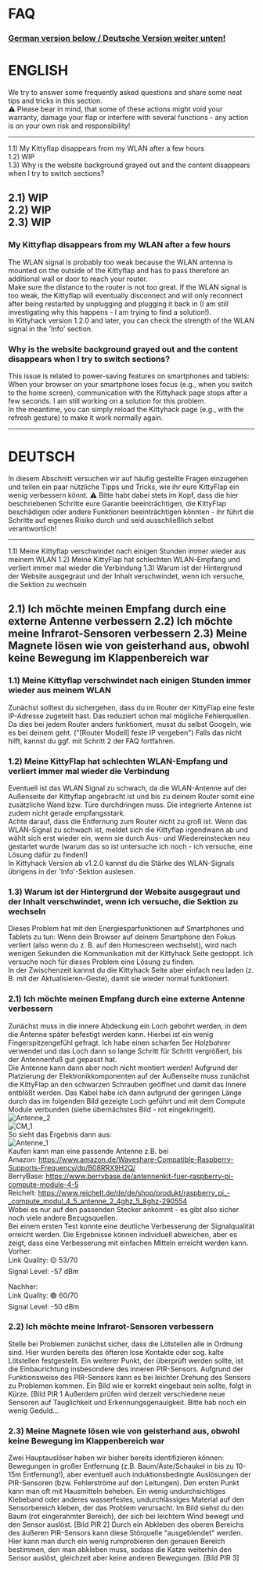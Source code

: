 # FAQ  
  
### [German version below / Deutsche Version weiter unten!](#deutsch)  
  
# ENGLISH  

We try to answer some frequently asked questions and share some neat tips and tricks in this section.  
⚠️ Please bear in mind, that some of these actions might void your warranty, damage your flap or interfere with several functions - any action is on your own risk and responsibility!  
  
---
1.1) My Kittyflap disappears from my WLAN after a few hours  
1.2) WIP  
1.3) Why is the website background grayed out and the content disappears when I try to switch sections?  
  
2.1) WIP  
2.2) WIP  
2.3) WIP  
---

### My Kittyflap disappears from my WLAN after a few hours
The WLAN signal is probably too weak because the WLAN antenna is mounted on the outside of the Kittyflap and has to pass therefore an additional wall or door to reach your router.  
Make sure the distance to the router is not too great. If the WLAN signal is too weak, the Kittyflap will eventually disconnect and will only reconnect after being restarted by 
unplugging and plugging it back in (I am still investigating why this happens - I am trying to find a solution!).  
In Kittyhack version 1.2.0 and later, you can check the strength of the WLAN signal in the 'Info' section.

### Why is the website background grayed out and the content disappears when I try to switch sections?
This issue is related to power-saving features on smartphones and tablets: When your browser on your smartphone loses focus (e.g., when you switch to the home screen), communication 
with the Kittyhack page stops after a few seconds. I am still working on a solution for this problem.  
In the meantime, you can simply reload the Kittyhack page (e.g., with the refresh gesture) to make it work normally again.

---


# DEUTSCH

In diesem Abschnitt versuchen wir auf häufig gestellte Fragen einzugehen und teilen ein paar nützliche Tipps und Tricks, wie ihr eure KittyFlap ein wenig verbessern könnt.
⚠️ Bitte habt dabei stets im Kopf, dass die hier beschriebenen Schritte eure Garantie beeinträchtigen, die KittyFlap beschädigen oder andere Funktionen beeinträchtigen könnten - ihr führt die Schritte auf eigenes Risiko durch und seid ausschließlich selbst verantwortlich!

---
1.1) Meine Kittyflap verschwindet nach einigen Stunden immer wieder aus meinem WLAN
1.2) Meine KittyFlap hat schlechten WLAN-Empfang und verliert immer mal wieder die Verbindung
1.3) Warum ist der Hintergrund der Website ausgegraut und der Inhalt verschwindet, wenn ich versuche, die Sektion zu wechseln

2.1) Ich möchte meinen Empfang durch eine externe Antenne verbessern
2.2) Ich möchte meine Infrarot-Sensoren verbessern
2.3) Meine Magnete lösen wie von geisterhand aus, obwohl keine Bewegung im Klappenbereich war
---

### 1.1) Meine Kittyflap verschwindet nach einigen Stunden immer wieder aus meinem WLAN
Zunächst solltest du sichergehen, dass du im Router der KittyFlap eine feste IP-Adresse zugeteilt hast. Das reduziert schon mal mögliche Fehlerquellen. Da dies bei jedem Router anders funktioniert, musst du selbst Googeln, wie es bei deinem geht. ("[Router Modell] feste IP vergeben")
Falls das nicht hilft, kannst du ggf. mit Schritt 2 der FAQ fortfahren.

### 1.2) Meine KittyFlap hat schlechten WLAN-Empfang und verliert immer mal wieder die Verbindung
Eventuell ist das WLAN Signal zu schwach, da die WLAN-Antenne auf der Außenseite der Kittyflap angebracht ist und bis zu deinem Router somit eine zusätzliche Wand bzw. Türe durchdringen muss. Die integrierte Antenne ist zudem nicht gerade empfangsstark.  
Achte darauf, dass die Entfernung zum Router nicht zu groß ist. Wenn das WLAN-Signal zu schwach ist, meldet sich die Kittyflap irgendwann ab und wählt sich erst wieder ein,
wenn sie durch Aus- und Wiedereinstecken neu gestartet wurde (warum das so ist untersuche ich noch - ich versuche, eine Lösung dafür zu finden!)  
In Kittyhack Version ab v1.2.0 kannst du die Stärke des WLAN-Signals übrigens in der 'Info'-Sektion auslesen. 

### 1.3) Warum ist der Hintergrund der Website ausgegraut und der Inhalt verschwindet, wenn ich versuche, die Sektion zu wechseln
Dieses Problem hat mit den Energiesparfunktionen auf Smartphones und Tablets zu tun: Wenn dein Browser auf deinem Smartphone den Fokus verliert (also wenn du z. B. auf den Homescreen wechselst), 
wird nach wenigen Sekunden die Kommunikation mit der Kittyhack Seite gestoppt. Ich versuche noch für dieses Problem eine Lösung zu finden.  
In der Zwischenzeit kannst du die Kittyhack Seite aber einfach neu laden (z. B. mit der Aktualisieren-Geste), damit sie wieder normal funktioniert.


### 2.1) Ich möchte meinen Empfang durch eine externe Antenne verbessern
Zunächst muss in die innere Abdeckung ein Loch gebohrt werden, in dem die Antenne später befestigt werden kann. Hierbei ist ein wenig Fingerspitzengefühl gefragt. Ich habe einen scharfen 5er Holzbohrer verwendet und das Loch dann so lange Schritt für Schritt vergrößert, bis der Antennenfuß gut gepasst hat.  
Die Antenne kann dann aber noch nicht montiert werden! Aufgrund der Platzierung der Elektronikkomponenten auf der Außenseite muss zunächst die KittyFlap an den schwarzen Schrauben geöffnet und damit das Innere entblößt werden. Das Kabel habe ich dann aufgrund der geringen Länge durch das im folgenden Bild gezeigte Loch geführt und mit dem Compute Module verbunden (siehe übernächstes Bild - rot eingekringelt).
![Antenne_2](https://github.com/user-attachments/assets/c90730e2-0d1e-431f-8a7a-c49c0e6227b2)  
![CM_1](https://github.com/user-attachments/assets/d2fd90ea-f3ab-4172-be9f-d0e48170f19d)  
So sieht das Ergebnis dann aus:  
![Antenne_1](https://github.com/user-attachments/assets/625ffa7f-3806-42d2-8092-06c24c2eda41)  
Kaufen kann man eine passende Antenne z.B. bei  
Amazon: https://www.amazon.de/Waveshare-Compatible-Raspberry-Supports-Frequency/dp/B08RRX9H2Q/  
BerryBase: https://www.berrybase.de/antennenkit-fuer-raspberry-pi-compute-module-4-5  
Reichelt: https://www.reichelt.de/de/de/shop/produkt/raspberry_pi_-_compute_modul_4_5_antenne_2_4ghz_5_8ghz-290554  
Wobei es nur auf den passenden Stecker ankommt - es gibt also sicher noch viele andere Bezugsquellen.  
Bei einem ersten Test konnte eine deutliche Verbesserung der Signalqualität erreicht werden. Die Ergebnisse können individuell abweichen, aber es zeigt, dass eine Verbesserung mit einfachen Mitteln erreicht werden kann.  
Vorher:  
Link Quality: 🟡 53/70  
Signal Level: -57 dBm  
  
Nachher:  
Link Quality: 🟢 60/70  
Signal Level: -50 dBm  
  
### 2.2) Ich möchte meine Infrarot-Sensoren verbessern
Stelle bei Problemen zunächst sicher, dass die Lötstellen alle in Ordnung sind. Hier wurden bereits des öfteren lose Kontakte oder sog. kalte Lötstellen festgestellt.
Ein weiterer Punkt, der überprüft werden sollte, ist die Einbaurichtung insbesondere des inneren PIR-Sensors. Aufgrund der Funktionsweise des PIR-Sensors kann es bei leichter Drehung des Sensors zu Problemen kommen. Ein Bild wie er korrekt eingebaut sein sollte, folgt in Kürze.
[Bild PIR 1
Außerdem prüfen wird derzeit verschiedene neue Sensoren auf Tauglichkeit und Erkennungsgenauigkeit. Bitte hab noch ein wenig Geduld...

### 2.3) Meine Magnete lösen wie von geisterhand aus, obwohl keine Bewegung im Klappenbereich war
Zwei Hauptauslöser haben wir bisher bereits identifizieren können: Bewegungen in großer Entfernung (z.B. Baum/Äste/Schaukel in bis zu 10-15m Entfernung!), aber eventuell auch induktionsbedingte Auslösungen der PIR-Sensoren (bzw. Fehlerströme auf den Leitungen).
Den ersten Punkt kann man oft mit Hausmitteln beheben. Ein wenig undurchsichtiges Klebeband oder anderes wasserfestes, undurchlässiges Material auf den Sensorbereich kleben, der das Problem verursacht. Im Bild siehst du den Baum (rot eingerahmter Bereich), der sich bei leichtem Wind bewegt und den Sensor auslöst.
[Bild PIR 2]
Durch ein Abkleben des oberen Bereichs des äußeren PIR-Sensors kann diese Störquelle "ausgeblendet" werden. Hier kann man durch ein wenig rumprobieren den genauen Bereich bestimmen, den man abkleben muss, sodass die Katze weiterhin den Sensor auslöst, gleichzeit aber keine anderen Bewegungen.
[Bild PIR 3]
